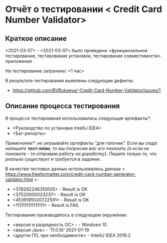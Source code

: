 # Отчёт о тестировании < Credit Card Number Validator>

## Краткое описание

<2021-03-07> - <2021-03-07> было проведено <функциональное тестирование, тестирование установки, тестирование совместимости> приложения <IntelliJ IDEA>.

На тестирование затрачено: <1 час>

В результате тестирования выявлены следующие дефекты:
* <https://github.com/BVBukaeva/-Credit-Card-Number-Validator/issues/1>


## Описание процесса тестирования

В процессе тестирования использовались следующие артефакты*:
* <Руководство по установке IntelliJ IDEA>
* <Баг-репорты>


*Примечание\*: не указывайте артефакты "для галочки". Если вы сюда напишите **тест-план**, то мы попросим вас его показать (а если не покажете - то отправим работу на доработку). Пишите только то, что реально существует и требуется в задании.*

В качестве тестовых данных использовались данные < https://www.freeformatter.com/credit-card-number-generator-validator.html >:
* <378282246310005> - Result is OK
* <37520000023237> - Result is OK
* <4539195020722591> - Result is OK
* <1111111111111111> - Result is FAIL

Тестирование производилось в следующем окружении:
* <версия и разрядность ОС> - - Windows 10
* <версия Java> - '11.0.10' 2021-01-19
* <другое ПО, при необходимости> - IntelliJ IDEA 2019.2

